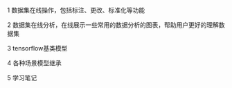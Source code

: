 1 数据集在线操作，包括标注、更改、标准化等功能

2 数据集在线分析，在线展示一些常用的数据分析的图表，帮助用户更好的理解数据集

3 tensorflow基类模型

4 各种场景模型继承

5 学习笔记